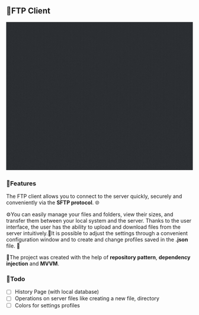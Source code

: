 ## 📸FTP Client

<img src="https://github.com/WebSpruce/FTPClient/blob/main/AppScreenshots/ftp_client.gif?raw=true" height="400" alt="FTP Client Gif">

### 📙Features

The FTP client allows you to connect to the server quickly, securely and conveniently via the **SFTP protocol**. 🌐

⚙️You can easily manage your files and folders, view their sizes, and transfer them between your local system and the server. 
Thanks to the user interface, the user has the ability to upload and download files from the server intuitively.🔨It is possible to adjust the settings through a convenient configuration window and to create and change profiles saved in the **.json** file. 📁

🧰The project was created with the help of **repository pattern**, **dependency injection** and **MVVM**.

### 📝Todo
- [ ] History Page (with local database)
- [ ] Operations on server files like creating a new file, directory
- [ ] Colors for settings profiles